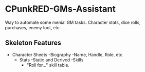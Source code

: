 # CPunkRED-GMs-Assistant
Way to automate some menial GM tasks. Character stats, dice rolls, purchases, enemy loot, etc.

## Skeleton Features


- Character Sheets
	-Biography
		-Name, Handle, Role, etc.
	- Stats
		-Static and Derived
	-Skills
		- "Roll for..." skill table.
